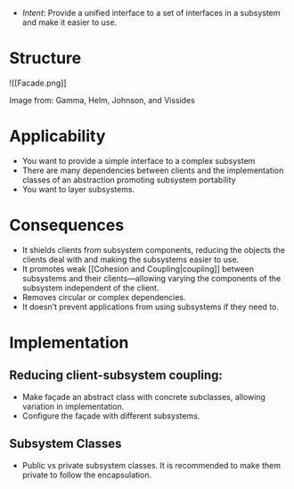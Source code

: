 * *Intent*: Provide a unified interface to a set of interfaces in a subsystem and make it easier to use.
# Structure
![[Facade.png]]<figcaption> Image from: Gamma, Helm, Johnson, and Vissides </figcaption>

# Applicability
* You want to provide a simple interface to a complex subsystem
* There are many dependencies between clients and the implementation classes of an abstraction promoting subsystem portability
* You want to layer subsystems.

# Consequences
* It shields clients from subsystem components, reducing the objects the clients deal with and making the subsystems easier to use.
* It promotes weak [[Cohesion and Coupling|coupling]] between subsystems and their clients—allowing varying the components of the subsystem independent of the client.
* Removes circular or complex dependencies.
* It doesn’t prevent applications from using subsystems if they need to.

# Implementation
## Reducing client-subsystem coupling:
* Make façade an abstract class with concrete subclasses, allowing variation in implementation.
* Configure the façade with different subsystems.

## Subsystem Classes
* Public vs private subsystem classes. It is recommended to make them private to follow the encapsulation.